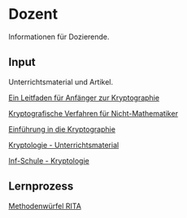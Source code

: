 # Dozent

Informationen für Dozierende.

## Input

Unterrichtsmaterial und Artikel.

[Ein Leitfaden für Anfänger zur Kryptographie](https://re-date.com/cat-ressourcen/ein-leitfaden-fur-anfanger-zur-kryptografie-pixel/)

[Kryptografische Verfahren für Nicht-Mathematiker](https://www.heinlein-support.de/sites/default/files/kryptografie_fuer_nicht-mathematiker.pdf)

[Einführung in die Kryptographie](https://www.marchfelderbank.at/m040/internet/downloads/internet_banking/introtocrypto.pdf)

[Kryptologie - Unterrichtsmaterial](https://bildungsserver.berlin-brandenburg.de/kryptologie)

[Inf-Schule - Kryptologie](https://www.inf-schule.de/kommunikation/kryptologie)

## Lernprozess

[Methodenwürfel RITA](https://www.methodenwuerfel.ch/lernprozessmodell/)